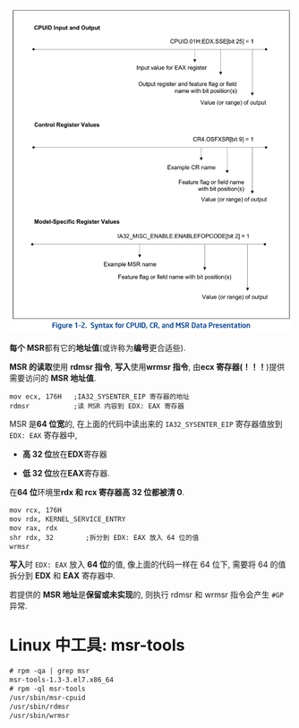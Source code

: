 
![2020-03-09-09-05-40.png](./images/2020-03-09-09-05-40.png)

**每个 MSR**都有它的**地址值**(或许称为**编号**更合适些).

**MSR 的读取**使用 **rdmsr 指令**, **写入**使用**wrmsr 指令**, 由**ecx 寄存器(！！！**)提供需要访问的 **MSR 地址值**.

```assembly
mov ecx, 176H   ;IA32_SYSENTER_EIP 寄存器的地址
rdmsr           ;读 MSR 内容到 EDX: EAX 寄存器
```

MSR 是**64 位宽**的, 在上面的代码中读出来的 `IA32_SYSENTER_EIP` 寄存器值放到 `EDX: EAX` 寄存器中,

- **高 32 位**放在**EDX**寄存器

- **低 32 位**放在**EAX**寄存器.

在**64 位**环境里**rdx 和 rcx 寄存器高 32 位都被清 0**.

```assembly
mov rcx, 176H
mov rdx, KERNEL_SERVICE_ENTRY
mov rax, rdx
shr rdx, 32        ;拆分到 EDX: EAX 放入 64 位的值
wrmsr
```

**写入**时 `EDX: EAX` 放入 **64 位**的值, 像上面的代码一样在 64 位下, 需要将 64 的值拆分到 **EDX** 和 **EAX** 寄存器中.

若提供的 **MSR 地址**是**保留或未实现**的, 则执行 rdmsr 和 wrmsr 指令会产生 `#GP` 异常.

# Linux 中工具: msr-tools

```
# rpm -qa | grep msr
msr-tools-1.3-3.el7.x86_64
# rpm -ql msr-tools
/usr/sbin/msr-cpuid
/usr/sbin/rdmsr
/usr/sbin/wrmsr
```